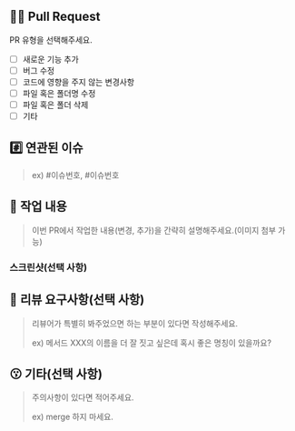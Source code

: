 ## 🧑‍💻 Pull Request
PR 유형을 선택해주세요.
- [ ] 새로운 기능 추가
- [ ] 버그 수정
- [ ] 코드에 영향을 주지 않는 변경사항
- [ ] 파일 혹은 폴더명 수정
- [ ] 파일 혹은 폴더 삭제
- [ ] 기타

## #️⃣ 연관된 이슈

> ex) #이슈번호, #이슈번호

## 📝 작업 내용

> 이번 PR에서 작업한 내용(변경, 추가)을 간략히 설명해주세요.(이미지 첨부 가능)

### 스크린샷(선택 사항)

## 💬 리뷰 요구사항(선택 사항)

> 리뷰어가 특별히 봐주었으면 하는 부분이 있다면 작성해주세요.
>
> ex) 메서드 XXX의 이름을 더 잘 짓고 싶은데 혹시 좋은 명칭이 있을까요?

## 😗 기타(선택 사항)
> 주의사항이 있다면 적어주세요.
>
> ex) merge 하지 마세요.
